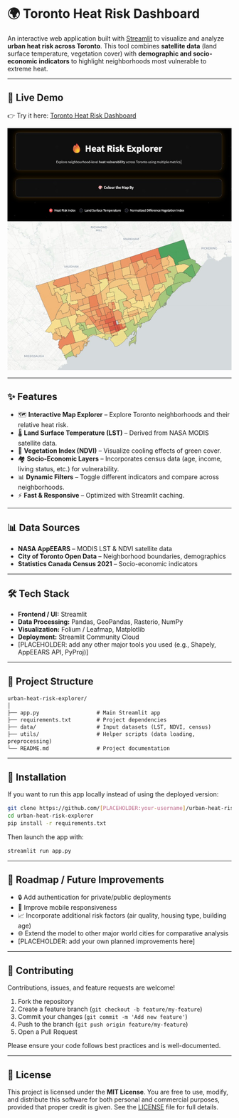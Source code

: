 # 🌍 Toronto Heat Risk Dashboard

An interactive web application built with [Streamlit](https://streamlit.io/) to visualize and analyze **urban heat risk across Toronto**.
This tool combines **satellite data** (land surface temperature, vegetation cover) with **demographic and socio-economic indicators** to highlight neighborhoods most vulnerable to extreme heat.

---

## 🚀 Live Demo

👉 Try it here: [Toronto Heat Risk Dashboard](https://toronto-heat-risk-dashboard.streamlit.app/)

![App Screenshot](data/processed/app-screenshot.jpg)

---

## ✨ Features

- 🗺️ **Interactive Map Explorer** – Explore Toronto neighborhoods and their relative heat risk.
- 🌡️ **Land Surface Temperature (LST)** – Derived from NASA MODIS satellite data.
- 🌿 **Vegetation Index (NDVI)** – Visualize cooling effects of green cover.
- 🏘️ **Socio-Economic Layers** – Incorporates census data (age, income, living status, etc.) for vulnerability.
- 📊 **Dynamic Filters** – Toggle different indicators and compare across neighborhoods.
- ⚡ **Fast & Responsive** – Optimized with Streamlit caching.

---

## 📊 Data Sources

- **NASA AppEEARS** – MODIS LST & NDVI satellite data
- **City of Toronto Open Data** – Neighborhood boundaries, demographics
- **Statistics Canada Census 2021** – Socio-economic indicators

---

## 🛠️ Tech Stack

- **Frontend / UI:** Streamlit
- **Data Processing:** Pandas, GeoPandas, Rasterio, NumPy
- **Visualization:** Folium / Leafmap, Matplotlib
- **Deployment:** Streamlit Community Cloud
- [PLACEHOLDER: add any other major tools you used (e.g., Shapely, AppEEARS API, PyProj)]

---

## 📂 Project Structure

```plaintext
urban-heat-risk-explorer/
│
├── app.py                  # Main Streamlit app
├── requirements.txt        # Project dependencies
├── data/                   # Input datasets (LST, NDVI, census)
├── utils/                  # Helper scripts (data loading, preprocessing)
└── README.md               # Project documentation
```

---

## 🔧 Installation

If you want to run this app locally instead of using the deployed version:

```bash
git clone https://github.com/[PLACEHOLDER:your-username]/urban-heat-risk-explorer.git
cd urban-heat-risk-explorer
pip install -r requirements.txt
```

Then launch the app with:

```bash
streamlit run app.py
```

---

## 📌 Roadmap / Future Improvements

- 🔒 Add authentication for private/public deployments
- 📱 Improve mobile responsiveness
- 📈 Incorporate additional risk factors (air quality, housing type, building age)
- 🌐 Extend the model to other major world cities for comparative analysis
- [PLACEHOLDER: add your own planned improvements here]

---

## 🤝 Contributing

Contributions, issues, and feature requests are welcome!

1. Fork the repository
2. Create a feature branch (`git checkout -b feature/my-feature`)
3. Commit your changes (`git commit -m 'Add new feature'`)
4. Push to the branch (`git push origin feature/my-feature`)
5. Open a Pull Request

Please ensure your code follows best practices and is well-documented.

---

## 📄 License

This project is licensed under the **MIT License**.
You are free to use, modify, and distribute this software for both personal and commercial purposes, provided that proper credit is given. See the [LICENSE](LICENSE) file for full details.
